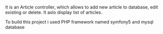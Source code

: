 It is an Article controller, which allows to add new article to database, edit existing or delete. It aslo display list of articles.

To build this project i used PHP framework named symfony5 and mysql database
